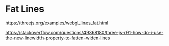

# Fat Lines
https://threejs.org/examples/webgl_lines_fat.html

https://stackoverflow.com/questions/49368180/three-js-r91-how-do-i-use-the-new-linewidth-property-to-fatten-widen-lines
